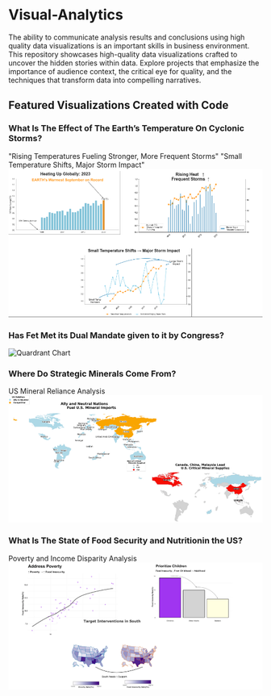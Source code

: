 # Visual-Analytics

The ability to communicate analysis results and conclusions using high quality data visualizations is an important skills in business environment.
This repository showcases high-quality data visualizations crafted to uncover the hidden stories within data. Explore projects that emphasize the importance of audience context, the critical eye for quality, and the techniques that transform data into compelling narratives. 

## Featured Visualizations Created with Code

### What Is The Effect of The Earth’s Temperature On Cyclonic Storms?

"Rising Temperatures Fueling Stronger, More Frequent Storms"
"Small Temperature Shifts, Major Storm Impact"
![Climate Change](https://github.com/yinaS1234/Visual-Analytics/blob/main/climates.png)

### Has Fet Met its Dual Mandate given to it by Congress?
![Quardrant Chart](https://github.com/yinaS1234/Visual-Presentation/blob/main/s2/quardrant.png)

### Where Do Strategic Minerals Come From?
US Mineral Reliance Analysis
![Map](https://github.com/yinaS1234/Visual-Analytics/blob/main/map.png)

### What Is The State of Food Security and Nutritionin the US?
Poverty and Income Disparity Analysis
![Poverty Analysis](https://github.com/yinaS1234/Visual-Analytics/blob/main/poverty.png)
